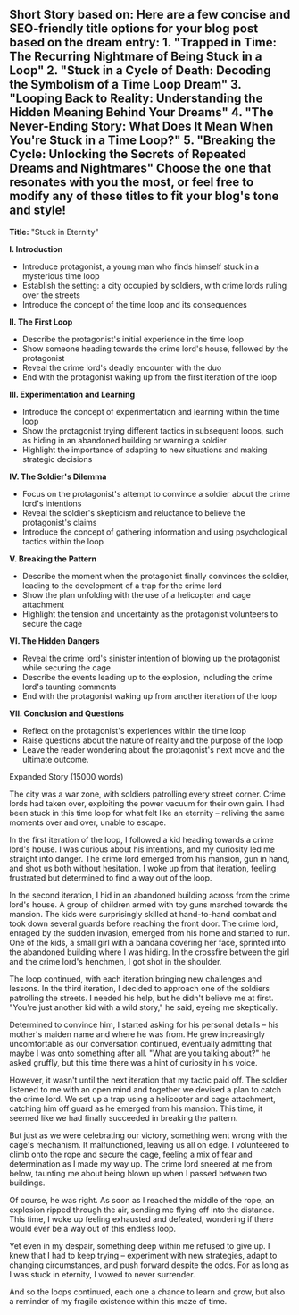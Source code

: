## Short Story based on: Here are a few concise and SEO-friendly title options for your blog post based on the dream entry:  1. **"Trapped in Time: The Recurring Nightmare of Being Stuck in a Loop"** 2. **"Stuck in a Cycle of Death: Decoding the Symbolism of a Time Loop Dream"** 3. **"Looping Back to Reality: Understanding the Hidden Meaning Behind Your Dreams"** 4. **"The Never-Ending Story: What Does It Mean When You're Stuck in a Time Loop?"** 5. **"Breaking the Cycle: Unlocking the Secrets of Repeated Dreams and Nightmares"**  Choose the one that resonates with you the most, or feel free to modify any of these titles to fit your blog's tone and style!

**Title:** "Stuck in Eternity"

**I. Introduction**

* Introduce protagonist, a young man who finds himself stuck in a mysterious time loop
* Establish the setting: a city occupied by soldiers, with crime lords ruling over the streets
* Introduce the concept of the time loop and its consequences

**II. The First Loop**

* Describe the protagonist's initial experience in the time loop
* Show someone heading towards the crime lord's house, followed by the protagonist
* Reveal the crime lord's deadly encounter with the duo
* End with the protagonist waking up from the first iteration of the loop

**III. Experimentation and Learning**

* Introduce the concept of experimentation and learning within the time loop
* Show the protagonist trying different tactics in subsequent loops, such as hiding in an abandoned building or warning a soldier
* Highlight the importance of adapting to new situations and making strategic decisions

**IV. The Soldier's Dilemma**

* Focus on the protagonist's attempt to convince a soldier about the crime lord's intentions
* Reveal the soldier's skepticism and reluctance to believe the protagonist's claims
* Introduce the concept of gathering information and using psychological tactics within the loop

**V. Breaking the Pattern**

* Describe the moment when the protagonist finally convinces the soldier, leading to the development of a trap for the crime lord
* Show the plan unfolding with the use of a helicopter and cage attachment
* Highlight the tension and uncertainty as the protagonist volunteers to secure the cage

**VI. The Hidden Dangers**

* Reveal the crime lord's sinister intention of blowing up the protagonist while securing the cage
* Describe the events leading up to the explosion, including the crime lord's taunting comments
* End with the protagonist waking up from another iteration of the loop

**VII. Conclusion and Questions**

* Reflect on the protagonist's experiences within the time loop
* Raise questions about the nature of reality and the purpose of the loop
* Leave the reader wondering about the protagonist's next move and the ultimate outcome.

Expanded Story (15000 words)

The city was a war zone, with soldiers patrolling every street corner. Crime lords had taken over, exploiting the power vacuum for their own gain. I had been stuck in this time loop for what felt like an eternity – reliving the same moments over and over, unable to escape.

In the first iteration of the loop, I followed a kid heading towards a crime lord's house. I was curious about his intentions, and my curiosity led me straight into danger. The crime lord emerged from his mansion, gun in hand, and shot us both without hesitation. I woke up from that iteration, feeling frustrated but determined to find a way out of the loop.

In the second iteration, I hid in an abandoned building across from the crime lord's house. A group of children armed with toy guns marched towards the mansion. The kids were surprisingly skilled at hand-to-hand combat and took down several guards before reaching the front door. The crime lord, enraged by the sudden invasion, emerged from his home and started to run. One of the kids, a small girl with a bandana covering her face, sprinted into the abandoned building where I was hiding. In the crossfire between the girl and the crime lord's henchmen, I got shot in the shoulder.

The loop continued, with each iteration bringing new challenges and lessons. In the third iteration, I decided to approach one of the soldiers patrolling the streets. I needed his help, but he didn't believe me at first. "You're just another kid with a wild story," he said, eyeing me skeptically.

Determined to convince him, I started asking for his personal details – his mother's maiden name and where he was from. He grew increasingly uncomfortable as our conversation continued, eventually admitting that maybe I was onto something after all. "What are you talking about?" he asked gruffly, but this time there was a hint of curiosity in his voice.

However, it wasn't until the next iteration that my tactic paid off. The soldier listened to me with an open mind and together we devised a plan to catch the crime lord. We set up a trap using a helicopter and cage attachment, catching him off guard as he emerged from his mansion. This time, it seemed like we had finally succeeded in breaking the pattern.

But just as we were celebrating our victory, something went wrong with the cage's mechanism. It malfunctioned, leaving us all on edge. I volunteered to climb onto the rope and secure the cage, feeling a mix of fear and determination as I made my way up. The crime lord sneered at me from below, taunting me about being blown up when I passed between two buildings.

Of course, he was right. As soon as I reached the middle of the rope, an explosion ripped through the air, sending me flying off into the distance. This time, I woke up feeling exhausted and defeated, wondering if there would ever be a way out of this endless loop.

Yet even in my despair, something deep within me refused to give up. I knew that I had to keep trying – experiment with new strategies, adapt to changing circumstances, and push forward despite the odds. For as long as I was stuck in eternity, I vowed to never surrender.

And so the loops continued, each one a chance to learn and grow, but also a reminder of my fragile existence within this maze of time.